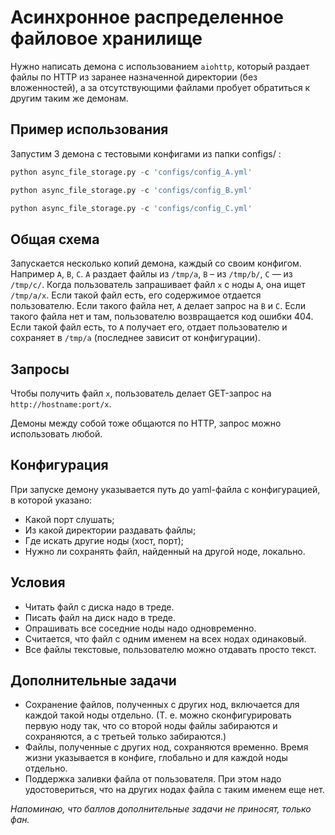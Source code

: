 Асинхронное распределенное файловое хранилище
============================================

Нужно написать демона с использованием `aiohttp`, который раздает файлы по HTTP из заранее назначенной директории
(без вложенностей), а за отсутствующими файлами пробует обратиться к другим таким же демонам.

Пример использования
-----------

Запустим 3 демона с тестовыми конфигами из папки configs/ :

```python
python async_file_storage.py -c 'configs/config_A.yml'
```

```python
python async_file_storage.py -c 'configs/config_B.yml'
```

```python
python async_file_storage.py -c 'configs/config_C.yml'
```

Общая схема
-----------

Запускается несколько копий демона, каждый со своим конфигом. Например `A`, `B`, `C`.
`A` раздает файлы из `/tmp/a`, `B` – из `/tmp/b/`, `С` — из `/tmp/c/`.
Когда пользователь запрашивает файл `x` с ноды `A`, она ищет `/tmp/a/x`.
Если такой файл есть, его содержимое отдается пользователю.
Если такого файла нет, `A` делает запрос на `B` и `C`.
Если такого файла нет и там, пользователю возвращается код ошибки 404.
Если такой файл есть, то `A` получает его, отдает пользователю и сохраняет в `/tmp/a`
(последнее зависит от конфигурации).

Запросы
-------

Чтобы получить файл `x`, пользователь делает GET-запрос на `http://hostname:port/x`.

Демоны между собой тоже общаются по HTTP, запрос можно использовать любой.

Конфигурация
------------

При запуске демону указывается путь до yaml-файла с конфигурацией, в которой указано:

* Какой порт слушать;
* Из какой директории раздавать файлы;
* Где искать другие ноды (хост, порт);
* Нужно ли сохранять файл, найденный на другой ноде, локально.

Условия
---------

* Читать файл с диска надо в треде.
* Писать файл на диск надо в треде.
* Опрашивать все соседние ноды надо одновременно.
* Считается, что файл с одним именем на всех нодах одинаковый.
* Все файлы текстовые, пользователю можно отдавать просто текст.

Дополнительные задачи
---------------------

* Сохранение файлов, полученных с других нод, включается для каждой такой ноды отдельно.
  (Т. е. можно сконфигурировать первую ноду так, что со второй ноды файлы забираются и сохраняются,
  а с третьей только забираются.)
* Файлы, полученные с других нод, сохраняются временно.
  Время жизни указывается в конфиге, глобально и для каждой ноды отдельно.
* Поддержка заливки файла от пользователя.
  При этом надо удостовериться, что на других нодах файла с таким именем еще нет.
  
_Напоминаю, что баллов дополнительные задачи не приносят, только фан._
